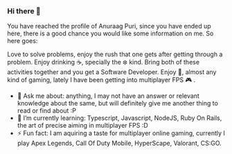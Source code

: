 ### Hi there 👋

You have reached the profile of Anuraag Puri, since you have ended up here, there is a good chance you would like some information on me.
So here goes: 
  
Love to solve problems, enjoy the rush that one gets after getting through a problem. Enjoy drinking :coffee:, specially the :snowflake: kind. Bring both of these activities together and you get a Software Developer. Enjoy :bicyclist:, almost any kind of gaming, lately I have been getting into multiplayer FPS :video_game: .

<!--
**anuraag016/anuraag016** is a ✨ _special_ ✨ repository because its `README.md` (this file) appears on your GitHub profile.

Here are some ideas to get you started:

- 🔭 I’m currently working on ...
- 👯 I’m looking to collaborate on ...
- 🤔 I’m looking for help with ...
- 📫 How to reach me: ...
- 😄 Pronouns: ...
-->
- 💬 Ask me about: anything, I may not have an answer or relevant knowledge about the same, but will definitely give me another thing to read or find about :P
- 🌱 I’m currently learning: Typescript, Javascript, NodeJS, Ruby On Rails, the art of precise aiming in multiplayer FPS :D
- ⚡ Fun fact: I am aquiring a taste for multiplayer online gaming, currently I play Apex Legends, Call Of Duty Mobile, HyperScape, Valorant, CS:GO.
